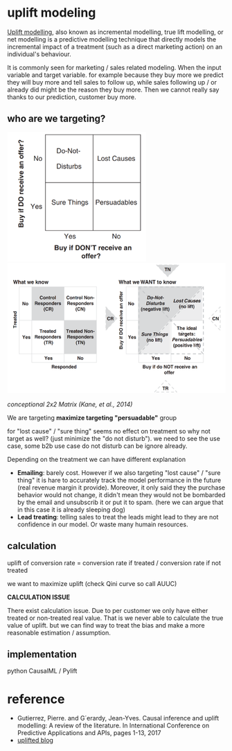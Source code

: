 # uplift modeling

[Uplift modelling](https://en.wikipedia.org/wiki/Uplift_modelling),
 also known as incremental modelling, true lift modelling, 
or net modelling is a predictive modelling technique that directly models 
the incremental impact of a treatment (such as a direct marketing action) on an 
individual's behaviour.

It is commonly seen for marketing / sales related modeling. When the input 
variable and target variable. for example because they buy more we predict 
they will buy more and tell sales to follow up, while sales following up
/ or already did might be the reason they buy more. Then we cannot really 
say thanks to our prediction, customer buy more.

## who are we targeting?

<img src="../img/uplift_seg.png" height="300">
<img src="../img/uplift_targ.png" height="300">

*conceptional 2x2 Matrix (Kane, et al., 2014)*

We are targeting **maximize targeting "persuadable"** group 

for "lost cause" / "sure thing" seems no effect on treatment so why not target as well? 
(just minimize the "do not disturb"). we need to see the use case, some b2b use case
do not disturb can be ignore already.

Depending on the treatment we can have different explanation
* **Emailing**: barely cost. However if we also targeting "lost cause" / "sure thing" it is 
hare to accurately track the model performance in the future (real revenue margin it provide).
Moreover, it only said they the purchase behavior would not change, it didn't mean they
would not be bombarded by the email and unsubscrib it or put it to spam. (here we can argue that
in this case it is already sleeping dog)
* **Lead treating**: telling sales to treat the leads might lead to they are not confidence in
our model. Or waste many humain resources.

## calculation 

uplift of conversion rate = conversion rate if treated / conversion rate if not treated

we want to maximize uplift (check Qini curve so call AUUC)

**CALCULATION ISSUE**

There exist calculation issue. Due to per customer we only have either treated or non-treated
real value. That is we never able to calculate the true value of uplift. but we can find
way to treat the bias and make a more reasonable estimation / assumption.

## implementation

python CausalML / Pylift



# reference

* Gutierrez, Pierre. and G´erardy, Jean-Yves. Causal inference and uplift modelling: A review of the literature. In International Conference on Predictive Applications and APIs, pages 1-13, 2017
* [uplifted blog](https://humboldt-wi.github.io/blog/research/theses/uplift_modeling_blogpost/)

